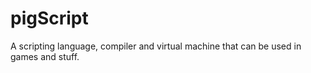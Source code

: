 # pigScript
A scripting language, compiler and virtual machine that can be used in games and stuff.
